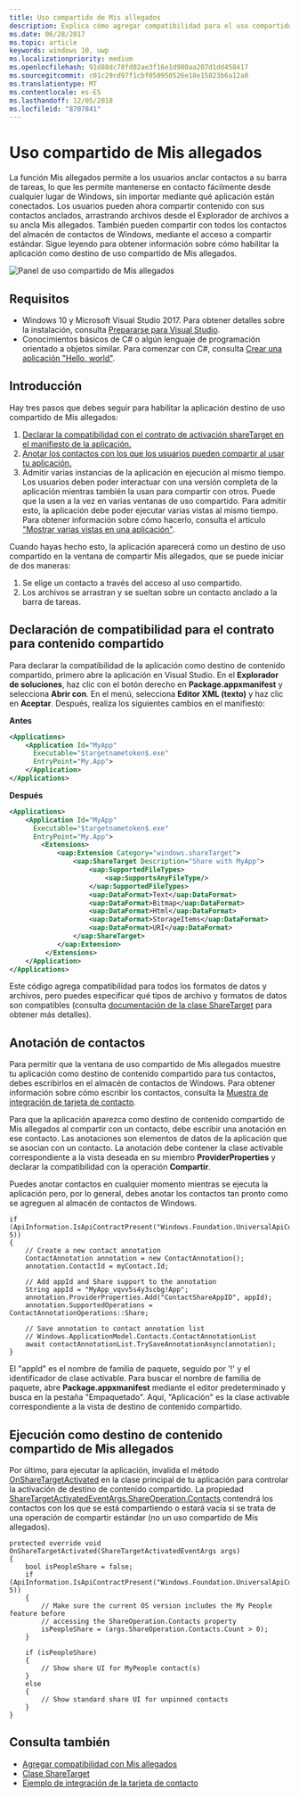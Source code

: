 ```yaml
---
title: Uso compartido de Mis allegados
description: Explica cómo agregar compatibilidad para el uso compartido de Mis allegados
ms.date: 06/28/2017
ms.topic: article
keywords: windows 10, uwp
ms.localizationpriority: medium
ms.openlocfilehash: 91d88dc78fd02ae3f16e1d980aa207d1dd458417
ms.sourcegitcommit: c01c29cd97f1cbf050950526e18e15823b6a12a0
ms.translationtype: MT
ms.contentlocale: es-ES
ms.lasthandoff: 12/05/2018
ms.locfileid: "8707841"
---
```

# <a name="my-people-sharing"></a>Uso compartido de Mis allegados

La función Mis allegados permite a los usuarios anclar contactos a su barra de tareas, lo que les permite mantenerse en contacto fácilmente desde cualquier lugar de Windows, sin importar mediante qué aplicación están conectados. Los usuarios pueden ahora compartir contenido con sus contactos anclados, arrastrando archivos desde el Explorador de archivos a su ancla Mis allegados. También pueden compartir con todos los contactos del almacén de contactos de Windows, mediante el acceso a compartir estándar. Sigue leyendo para obtener información sobre cómo habilitar la aplicación como destino de uso compartido de Mis allegados.

![Panel de uso compartido de Mis allegados](images/my-people-sharing.png)

## <a name="requirements"></a>Requisitos

+ Windows 10 y Microsoft Visual Studio 2017. Para obtener detalles sobre la instalación, consulta [Prepararse para Visual Studio](https://docs.microsoft.com/en-us/windows/uwp/get-started/get-set-up).
+ Conocimientos básicos de C# o algún lenguaje de programación orientado a objetos similar. Para comenzar con C#, consulta [Crear una aplicación "Hello, world"](https://docs.microsoft.com/en-us/windows/uwp/get-started/create-a-hello-world-app-xaml-universal).

## <a name="overview"></a>Introducción

Hay tres pasos que debes seguir para habilitar la aplicación destino de uso compartido de Mis allegados:

1. [Declarar la compatibilidad con el contrato de activación shareTarget en el manifiesto de la aplicación.](https://docs.microsoft.com/en-us/windows/uwp/contacts-and-calendar/my-people-sharing#declaring-support-for-the-share-contract)
2. [Anotar los contactos con los que los usuarios pueden compartir al usar tu aplicación.](https://docs.microsoft.com/en-us/windows/uwp/contacts-and-calendar/my-people-sharing#annotating-contacts)
3. Admitir varias instancias de la aplicación en ejecución al mismo tiempo.  Los usuarios deben poder interactuar con una versión completa de la aplicación mientras también la usan para compartir con otros. Puede que la usen a la vez en varias ventanas de uso compartido. Para admitir esto, la aplicación debe poder ejecutar varias vistas al mismo tiempo. Para obtener información sobre cómo hacerlo, consulta el artículo ["Mostrar varias vistas en una aplicación"](https://docs.microsoft.com/en-us/windows/uwp/layout/show-multiple-views).

Cuando hayas hecho esto, la aplicación aparecerá como un destino de uso compartido en la ventana de compartir Mis allegados, que se puede iniciar de dos maneras:
1. Se elige un contacto a través del acceso al uso compartido.
2. Los archivos se arrastran y se sueltan sobre un contacto anclado a la barra de tareas.

## <a name="declaring-support-for-the-share-contract"></a>Declaración de compatibilidad para el contrato para contenido compartido

Para declarar la compatibilidad de la aplicación como destino de contenido compartido, primero abre la aplicación en Visual Studio. En el **Explorador de soluciones**, haz clic con el botón derecho en **Package.appxmanifest** y selecciona **Abrir con**. En el menú, selecciona **Editor XML (texto)** y haz clic en **Aceptar**. Después, realiza los siguientes cambios en el manifiesto:


**Antes**
```xml
<Applications>
    <Application Id="MyApp"
      Executable="$targetnametoken$.exe"
      EntryPoint="My.App">
    </Application>
</Applications>
```

**Después**

```xml
<Applications>
    <Application Id="MyApp"
      Executable="$targetnametoken$.exe"
      EntryPoint="My.App">
        <Extensions>
            <uap:Extension Category="windows.shareTarget">
                <uap:ShareTarget Description="Share with MyApp">
                    <uap:SupportedFileTypes>
                        <uap:SupportsAnyFileType/>
                    </uap:SupportedFileTypes>
                    <uap:DataFormat>Text</uap:DataFormat>
                    <uap:DataFormat>Bitmap</uap:DataFormat>
                    <uap:DataFormat>Html</uap:DataFormat>
                    <uap:DataFormat>StorageItems</uap:DataFormat>
                    <uap:DataFormat>URI</uap:DataFormat>
                </uap:ShareTarget>
            </uap:Extension>
         </Extensions>
    </Application>
</Applications>
```

Este código agrega compatibilidad para todos los formatos de datos y archivos, pero puedes especificar qué tipos de archivo y formatos de datos son compatibles (consulta [documentación de la clase ShareTarget](https://docs.microsoft.com/en-us/uwp/schemas/appxpackage/appxmanifestschema/element-sharetarget) para obtener más detalles).

## <a name="annotating-contacts"></a>Anotación de contactos

Para permitir que la ventana de uso compartido de Mis allegados muestre tu aplicación como destino de contenido compartido para tus contactos, debes escribirlos en el almacén de contactos de Windows. Para obtener información sobre cómo escribir los contactos, consulta la [Muestra de integración de tarjeta de contacto](https://github.com/Microsoft/Windows-universal-samples/tree/6370138b150ca8a34ff86de376ab6408c5587f5d/Samples/ContactCardIntegration). 

Para que la aplicación aparezca como destino de contenido compartido de Mis allegados al compartir con un contacto, debe escribir una anotación en ese contacto. Las anotaciones son elementos de datos de la aplicación que se asocian con un contacto. La anotación debe contener la clase activable correspondiente a la vista deseada en su miembro **ProviderProperties** y declarar la compatibilidad con la operación **Compartir**.

Puedes anotar contactos en cualquier momento mientras se ejecuta la aplicación pero, por lo general, debes anotar los contactos tan pronto como se agreguen al almacén de contactos de Windows.

```Csharp
if (ApiInformation.IsApiContractPresent("Windows.Foundation.UniversalApiContract", 5))
{
    // Create a new contact annotation
    ContactAnnotation annotation = new ContactAnnotation();
    annotation.ContactId = myContact.Id;

    // Add appId and Share support to the annotation
    String appId = "MyApp_vqvv5s4y3scbg!App";
    annotation.ProviderProperties.Add("ContactShareAppID", appId);
    annotation.SupportedOperations = ContactAnnotationOperations::Share;

    // Save annotation to contact annotation list
    // Windows.ApplicationModel.Contacts.ContactAnnotationList 
    await contactAnnotationList.TrySaveAnnotationAsync(annotation);
}
```

El "appId" es el nombre de familia de paquete, seguido por '!' y el identificador de clase activable. Para buscar el nombre de familia de paquete, abre **Package.appxmanifest** mediante el editor predeterminado y busca en la pestaña "Empaquetado". Aquí, "Aplicación" es la clase activable correspondiente a la vista de destino de contenido compartido.

## <a name="running-as-a-my-people-share-target"></a>Ejecución como destino de contenido compartido de Mis allegados

Por último, para ejecutar la aplicación, invalida el método [OnShareTargetActivated](https://docs.microsoft.com/en-us/uwp/api/Windows.UI.Xaml.Application#Windows_UI_Xaml_Application_OnShareTargetActivated_Windows_ApplicationModel_Activation_ShareTargetActivatedEventArgs_) en la clase principal de tu aplicación para controlar la activación de destino de contenido compartido. La propiedad [ShareTargetActivatedEventArgs.ShareOperation.Contacts](https://docs.microsoft.com/en-us/uwp/api/windows.applicationmodel.datatransfer.sharetarget.shareoperation#Properties) contendrá los contactos con los que se está compartiendo o estará vacía si se trata de una operación de compartir estándar (no un uso compartido de Mis allegados).

```Csharp
protected override void OnShareTargetActivated(ShareTargetActivatedEventArgs args)
{
    bool isPeopleShare = false;
    if (ApiInformation.IsApiContractPresent("Windows.Foundation.UniversalApiContract", 5))
    {
        // Make sure the current OS version includes the My People feature before
        // accessing the ShareOperation.Contacts property
        isPeopleShare = (args.ShareOperation.Contacts.Count > 0);
    }

    if (isPeopleShare)
    {
        // Show share UI for MyPeople contact(s)
    }
    else
    {
        // Show standard share UI for unpinned contacts
    }
}
```

## <a name="see-also"></a>Consulta también
+ [Agregar compatibilidad con Mis allegados](my-people-support.md)
+ [Clase ShareTarget](https://docs.microsoft.com/en-us/uwp/schemas/appxpackage/appxmanifestschema/element-sharetarget)
+ [Ejemplo de integración de la tarjeta de contacto](https://github.com/Microsoft/Windows-universal-samples/tree/6370138b150ca8a34ff86de376ab6408c5587f5d/Samples/ContactCardIntegration)
